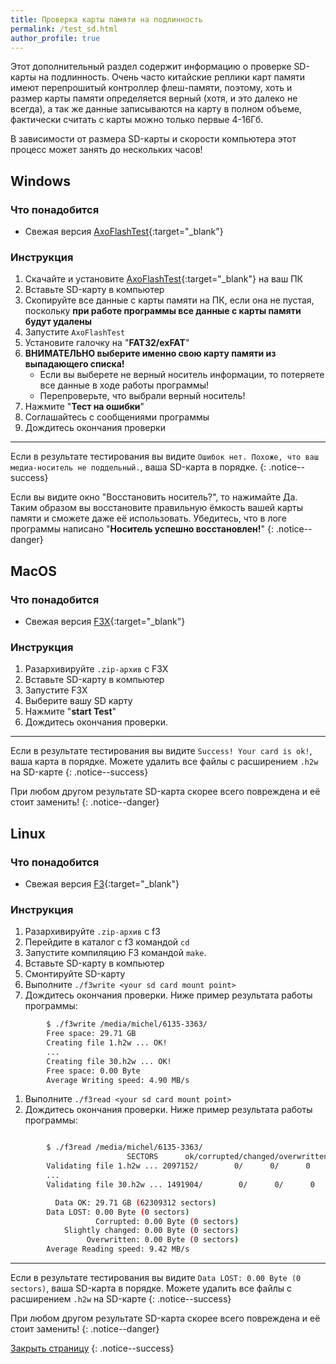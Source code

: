 ```yaml
---
title: Проверка карты памяти на подлинность
permalink: /test_sd.html
author_profile: true
---
```


Этот дополнительный раздел содержит информацию о проверке SD-карты на подлинность. Очень часто китайские реплики карт памяти имеют перепрошитый контроллер флеш-памяти, поэтому, хоть и размер карты памяти определяется верный (хотя, и это далеко не всегда), а так же данные записываются на карту в полном объеме, фактически считать с карты можно только первые 4-16Гб. 

В зависимости от размера SD-карты и скорости компьютера этот процесс может занять до нескольких часов!

## Windows
### Что понадобится

* Свежая версия [AxoFlashTest](https://flashtest.alexkhoroshev.ru/AxoFlashTest.zip){:target="_blank"}

### Инструкция

1. Скачайте и установите [AxoFlashTest](https://flashtest.alexkhoroshev.ru/AxoFlashTest.zip){:target="_blank"} на ваш ПК
1. Вставьте SD-карту в компьютер
1. Скопируйте все данные с карты памяти на ПК, если она не пустая, поскольку **при работе программы все данные с карты памяти будут удалены**
1. Запустите `AxoFlashTest`
1. Установите галочку на "**FAT32/exFAT**"
1. **ВНИМАТЕЛЬНО выберите именно свою карту памяти из выпадающего списка!**
	* Если вы выберете не верный носитель информации, то потеряете все данные в ходе работы программы!
	* Перепроверьте, что выбрали верный носитель!
1. Нажмите "**Тест на ошибки**"
1. Соглашайтесь с сообщениями программы 
1. Дождитесь окончания проверки

___

Если в результате тестирования вы видите `Ошибок нет. Похоже, что ваш медиа-носитель не поддельный.`, ваша SD-карта в порядке.
{: .notice--success}

Если вы видите окно "Восстановить носитель?", то нажимайте Да. Таким образом вы восстановите правильную ёмкость вашей карты памяти и сможете даже её использовать. Убедитесь, что в логе программы написано "**Носитель успешно восстановлен!**"
{: .notice--danger}

## MacOS

### Что понадобится

* Свежая версия [F3X](https://github.com/insidegui/F3X/releases/latest){:target="_blank"}

### Инструкция

1. Разархивируйте `.zip-архив` с F3X
1. Вставьте SD-карту в компьютер
1. Запустите F3X
1. Выберите вашу SD карту
1. Нажмите "**start Test**"
1. Дождитесь окончания проверки.

___

Если в результате тестирования вы видите `Success! Your card is ok!`, ваша карта в порядке. Можете удалить все файлы с расширением `.h2w` на SD-карте
{: .notice--success}

При любом другом результате SD-карта скорее всего повреждена и её стоит заменить!
{: .notice--danger}

## Linux

### Что понадобится

* Свежая версия [F3](https://github.com/AltraMayor/f3/releases/latest){:target="_blank"}

### Инструкция

1. Разархивируйте `.zip-архив` с f3
1. Перейдите в каталог с f3 командой `cd`
1. Запустите компиляцию F3 командой `make`.
1. Вставьте SD-карту в компьютер
1. Смонтируйте SD-карту
1. Выполните `./f3write <your sd card mount point>`
1. Дождитесь окончания проверки. Ниже пример результата работы программы:

~~~ bash
		$ ./f3write /media/michel/6135-3363/
		Free space: 29.71 GB
		Creating file 1.h2w ... OK!
		...
		Creating file 30.h2w ... OK!
		Free space: 0.00 Byte
		Average Writing speed: 4.90 MB/s
~~~

1. Выполните `./f3read <your sd card mount point>`
1. Дождитесь окончания проверки. Ниже пример результата работы программы:

~~~ bash

		$ ./f3read /media/michel/6135-3363/
		                  SECTORS      ok/corrupted/changed/overwritten
		Validating file 1.h2w ... 2097152/        0/      0/      0
		...
		Validating file 30.h2w ... 1491904/        0/      0/      0

		  Data OK: 29.71 GB (62309312 sectors)
		Data LOST: 0.00 Byte (0 sectors)
			       Corrupted: 0.00 Byte (0 sectors)
			Slightly changed: 0.00 Byte (0 sectors)
			     Overwritten: 0.00 Byte (0 sectors)
		Average Reading speed: 9.42 MB/s
~~~

___

Если в результате тестирования вы видите `Data LOST: 0.00 Byte (0 sectors)`, ваша SD-карта в порядке. Можете удалить все файлы с расширением `.h2w` на SD-карте
{: .notice--success}

При любом другом результате SD-карта скорее всего повреждена и её стоит заменить!
{: .notice--danger}

[Закрыть страницу](javascript:window.close();)
{: .notice--success}